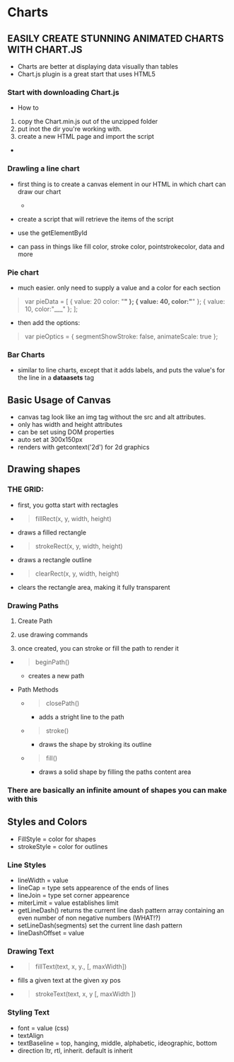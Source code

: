 # Charts

## EASILY CREATE STUNNING ANIMATED CHARTS WITH CHART.JS

- Charts are better at displaying data visually than tables
- Chart.js plugin is a great start that uses HTML5

### Start with downloading Chart.js

- How to

1. copy the Chart.min.js out of the unzipped folder
2. put inot the dir you're working with.
3. create a new HTML page and import the script 

- > <script src='Chart.min.js'></script>

### Drawling a line chart

- first thing is to create a canvas element in our HTML in which chart can draw our chart
  - ><canvas></canvas>

- create a script that will retrieve the items of the script
- use the getElementById
- can pass in things like fill color, stroke color, pointstrokecolor, data and more

### Pie chart

- much easier. only need to supply a value and a color for each section

> var pieData = [
  {
    value: 20
    color: "____"
    };
    {
      value: 40,
      color:"____"
    };
    {
      value: 10,
      color:"___"
    };
];

- then add the options:

> var pieOptics = {
  segmentShowStroke: false,
  animateScale: true
};

### Bar Charts

- similar to line charts, except that it adds labels, and puts the value's for the line in a **dataasets** tag

## Basic Usage of Canvas

- canvas tag look like an img tag without the src and alt attributes.
- only has width and height attributes
- can be set using DOM properties
- auto set at 300x150px
- renders with getcontext('2d') for 2d graphics

## Drawing shapes

### THE GRID:

- first, you gotta start with rectagles
- >fillRect(x, y, width, height)
- draws a filled rectangle
- > strokeRect(x, y, width, height)
- draws a rectangle outline
- > clearRect(x, y, width, height)
- clears the rectangle area, making it fully transparent

### Drawing Paths

1. Create Path

2. use drawing commands

3. once created, you can stroke or fill the path to render it

- >beginPath()
  - creates a new path

- Path Methods
  - > closePath()
    - adds a stright line to the path
  - > stroke()
    - draws the shape by stroking its outline
  - > fill()
    - draws a solid shape by filling the paths content area

### There are basically an infinite amount of shapes you can make with this

## Styles and Colors
- FillStyle = color for shapes
- strokeStyle = color for outlines


### Line Styles

- lineWidth = value
- lineCap = type sets appearence of the ends of lines
- lineJoin = type set corner appearence
- miterLimit = value establishes limit
- getLineDash() returns the current line dash pattern array containing an even number of non negative numbers (WHAT!?)
- setLineDash(segments) set the current line dash pattern
- lineDashOffset = value



### Drawing Text

- >fillText(text, x, y., [, maxWidth])
- fills a given text at the given xy pos
- >strokeText(text, x, y [, maxWidth ])

### Styling Text

- font = value (css)
- textAlign
- textBaseline = top, hanging, middle, alphabetic, ideographic, bottom
- direction ltr, rtl, inherit. default is inherit

